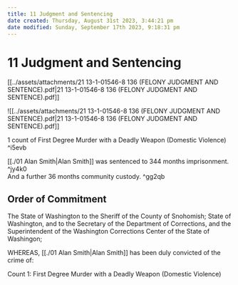 ```yaml
---
title: 11 Judgment and Sentencing
date created: Thursday, August 31st 2023, 3:44:21 pm
date modified: Sunday, September 17th 2023, 9:18:31 pm
---
```


# 11 Judgment and Sentencing

[[../assets/attachments/21 13-1-01546-8 136 (FELONY JUDGMENT AND SENTENCE).pdf|21 13-1-01546-8 136 (FELONY JUDGMENT AND SENTENCE).pdf]]

![[../assets/attachments/21 13-1-01546-8 136 (FELONY JUDGMENT AND SENTENCE).pdf|21 13-1-01546-8 136 (FELONY JUDGMENT AND SENTENCE).pdf]]

1 count of First Degree Murder with a Deadly Weapon (Domestic Violence) ^i5evb

[[./01 Alan Smith|Alan Smith]] was sentenced to 344 months imprisonment. ^jy4k0  
And a further 36 months community custody. ^gg2qb

## Order of Commitment

The State of Washington to the Sheriff of the County of Snohomish; State of Washington, and to the Secretary of the Department of Corrections, and the Superintendent of the Washington Corrections Center of the State of Washingon;

WHEREAS, [[./01 Alan Smith|Alan Smith]] has been duly convicted of the crime of:

Count 1: First Degree Murder with a Deadly Weapon (Domestic Violence)
